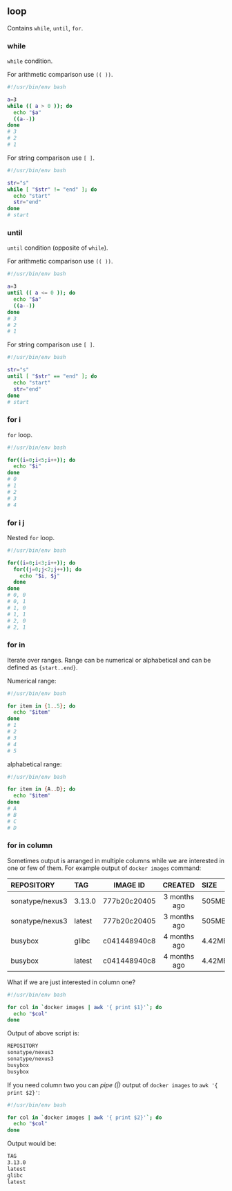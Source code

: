 ## loop

Contains `while`, `until`, `for`.

### while

`while` condition.

For arithmetic comparison use `(( ))`.

```bash
#!/usr/bin/env bash

a=3
while (( a > 0 )); do
  echo "$a"
  ((a--))
done
# 3
# 2
# 1
```

For string comparison use `[ ]`.

```bash
#!/usr/bin/env bash

str="s"
while [ "$str" != "end" ]; do
  echo "start"
  str="end"
done
# start
```

### until

`until` condition (opposite of `while`).

For arithmetic comparison use `(( ))`.

```bash
#!/usr/bin/env bash

a=3
until (( a <= 0 )); do
  echo "$a"
  ((a--))
done
# 3
# 2
# 1
```

For string comparison use `[ ]`.

```bash
#!/usr/bin/env bash

str="s"
until [ "$str" == "end" ]; do
  echo "start"
  str="end"
done
# start
```

### for i

`for` loop.

```bash
#!/usr/bin/env bash

for((i=0;i<5;i++)); do
  echo "$i"
done
# 0
# 1
# 2
# 3
# 4
```

### for i j

Nested `for` loop.

```bash
#!/usr/bin/env bash

for((i=0;i<3;i++)); do
  for((j=0;j<2;j++)); do
    echo "$i, $j"
  done
done
# 0, 0
# 0, 1
# 1, 0
# 1, 1
# 2, 0
# 2, 1
```

### for in

Iterate over ranges. Range can be numerical or alphabetical and can be defined as `{start..end}`.

Numerical range:

```bash
#!/usr/bin/env bash

for item in {1..5}; do
  echo "$item"
done
# 1
# 2
# 3
# 4
# 5
```

alphabetical range:

```bash
#!/usr/bin/env bash

for item in {A..D}; do
  echo "$item"
done
# A
# B
# C
# D
```

### for in column

Sometimes output is arranged in multiple columns while we are interested in one or few of them. For example output of `docker images` command:

REPOSITORY       |   TAG      |      IMAGE ID     |       CREATED      |     SIZE
:----------------|:-----------|:-----------------:|:------------------:|:-----------
sonatype/nexus3  |   3.13.0   |   777b20c20405    |    3 months ago    |    505MB
sonatype/nexus3  |   latest   |   777b20c20405    |    3 months ago    |    505MB
busybox          |   glibc    |   c041448940c8    |    4 months ago    |    4.42MB
busybox          |   latest   |   c041448940c8    |    4 months ago    |    4.42MB

What if we are just interested in column one?

```bash
#!/usr/bin/env bash

for col in `docker images | awk '{ print $1}'`; do
  echo "$col"
done
```

Output of above script is:

```bash
REPOSITORY
sonatype/nexus3
sonatype/nexus3
busybox
busybox
```

If you need column two you can *pipe (|)* output of `docker images` to `awk '{ print $2}'`:

```bash
#!/usr/bin/env bash

for col in `docker images | awk '{ print $2}'`; do
  echo "$col"
done
```

Output would be:

```bash
TAG
3.13.0
latest
glibc
latest
```
